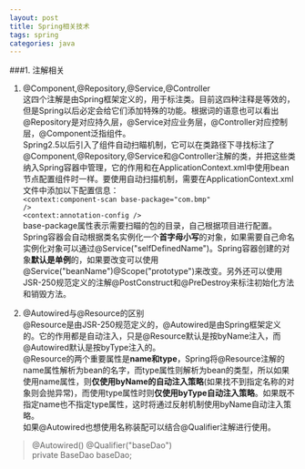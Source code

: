 ```yaml
---
layout: post
title: Spring相关技术
tags: spring
categories: java
---
```

###1. 注解相关
1. @Component,@Repository,@Service,@Controller  
这四个注解是由Spring框架定义的，用于标注类。目前这四种注释是等效的，但是Spring以后必定会给它们添加特殊的功能。根据词的语意也可以看出@Repository是对应持久层，@Service对应业务层，@Controller对应控制层，@Component泛指组件。  
Spring2.5以后引入了组件自动扫瞄机制，它可以在类路径下寻找标注了@Component,@Repository,@Service和@Controller注解的类，并把这些类纳入Spring容器中管理，它的作用和在ApplicationContext.xml中使用bean节点配置组件时一样。要使用自动扫描机制，需要在ApplicationContext.xml文件中添加以下配置信息：  
<code><context:component-scan base-package="com.bmp" /></code>  
<code><context:annotation-config /></code>  
base-package属性表示需要扫瞄的包的目录，自己根据项目进行配置。  
Spring容器会自动根据类名实例化一个**首字母小写**的对象，如果需要自己命名实例化对象可以通过@Service("selfDefinedName")。Spring容器创建的对象**默认是单例**的，如果要改变可以使用@Service("beanName")@Scope("prototype")来改变。另外还可以使用JSR-250规范定义的注解@PostConstruct和@PreDestroy来标注初始化方法和销毁方法。

2.  @Autowired与@Resource的区别  
@Resource是由JSR-250规范定义的，@Autowired是由Spring框架定义的。它的作用都是自动注入，只是@Resource默认是按byName注入，而@Autowired默认是按byType注入的。  
@Resource的两个重要属性是**name和type**，Spring将@Resource注解的name属性解析为bean的名字，而type属性则解析为bean的类型，所以如果使用name属性，则**仅使用byName的自动注入策略**(如果找不到指定名称的对象则会抛异常)，而使用type属性时则**仅使用byType自动注入策略**。如果既不指定name也不指定type属性，这时将通过反射机制使用byName自动注入策略。  
如果@Autowired也想使用名称装配可以结合@Qualifier注解进行使用。
>@Autowired() @Qualifier("baseDao")  
>private BaseDao baseDao;  